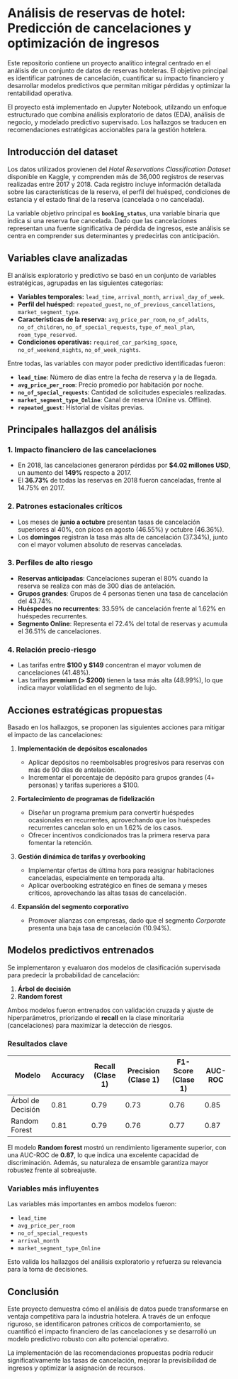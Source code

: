 
# Análisis de reservas de hotel: Predicción de cancelaciones y optimización de ingresos

Este repositorio contiene un proyecto analítico integral centrado en el análisis de un conjunto de datos de reservas hoteleras. El objetivo principal es identificar patrones de cancelación, cuantificar su impacto financiero y desarrollar modelos predictivos que permitan mitigar pérdidas y optimizar la rentabilidad operativa.

El proyecto está implementado en Jupyter Notebook, utilzando un enfoque estructurado que combina análisis exploratorio de datos (EDA), análisis de negocio, y modelado predictivo supervisado. Los hallazgos se traducen en recomendaciones estratégicas accionables para la gestión hotelera.



## Introducción del dataset


Los datos utilizados provienen del *Hotel Reservations Classification Dataset* disponible en Kaggle, y comprenden más de 36,000 registros de reservas realizadas entre 2017 y 2018. Cada registro incluye información detallada sobre las características de la reserva, el perfil del huésped, condiciones de estancia y el estado final de la reserva (cancelada o no cancelada).

La variable objetivo principal es **`booking_status`**, una variable binaria que indica si una reserva fue cancelada. Dado que las cancelaciones representan una fuente significativa de pérdida de ingresos, este análisis se centra en comprender sus determinantes y predecirlas con anticipación.


## Variables clave analizadas


El análisis exploratorio y predictivo se basó en un conjunto de variables estratégicas, agrupadas en las siguientes categorías:

- **Variables temporales:** `lead_time`, `arrival_month`, `arrival_day_of_week`.
- **Perfil del huésped:** `repeated_guest`, `no_of_previous_cancellations`, `market_segment_type`.
- **Características de la reserva:** `avg_price_per_room`, `no_of_adults`, `no_of_children`, `no_of_special_requests`, `type_of_meal_plan`, `room_type_reserved`.
- **Condiciones operativas:** `required_car_parking_space`, `no_of_weekend_nights`, `no_of_week_nights`.

Entre todas, las variables con mayor poder predictivo identificadas fueron:

- **`lead_time`**: Número de días entre la fecha de reserva y la de llegada.
- **`avg_price_per_room`**: Precio promedio por habitación por noche.
- **`no_of_special_requests`**: Cantidad de solicitudes especiales realizadas.
- **`market_segment_type_Online`**: Canal de reserva (Online vs. Offline).
- **`repeated_guest`**: Historial de visitas previas.


## Principales hallazgos del análisis



### 1. Impacto financiero de las cancelaciones
- En 2018, las cancelaciones generaron pérdidas por **$4.02 millones USD**, un aumento del **149%** respecto a 2017.
- El **36.73%** de todas las reservas en 2018 fueron canceladas, frente al 14.75% en 2017.

### 2. Patrones estacionales críticos
- Los meses de **junio a octubre** presentan tasas de cancelación superiores al 40%, con picos en agosto (46.55%) y octubre (46.36%).
- Los **domingos** registran la tasa más alta de cancelación (37.34%), junto con el mayor volumen absoluto de reservas canceladas.

### 3. Perfiles de alto riesgo
- **Reservas anticipadas**: Cancelaciones superan el 80% cuando la reserva se realiza con más de 300 días de antelación.
- **Grupos grandes**: Grupos de 4 personas tienen una tasa de cancelación del 43.74%.
- **Huéspedes no recurrentes**: 33.59% de cancelación frente al 1.62% en huéspedes recurrentes.
- **Segmento Online**: Representa el 72.4% del total de reservas y acumula el 36.51% de cancelaciones.

### 4. Relación precio-riesgo
- Las tarifas entre **$100 y $149** concentran el mayor volumen de cancelaciones (41.48%).
- Las tarifas **premium (> $200)** tienen la tasa más alta (48.99%), lo que indica mayor volatilidad en el segmento de lujo.



## Acciones estratégicas propuestas

Basado en los hallazgos, se proponen las siguientes acciones para mitigar el impacto de las cancelaciones:

1. **Implementación de depósitos escalonados**
   - Aplicar depósitos no reembolsables progresivos para reservas con más de 90 días de antelación.
   - Incrementar el porcentaje de depósito para grupos grandes (4+ personas) y tarifas superiores a $100.

2. **Fortalecimiento de programas de fidelización**
   - Diseñar un programa premium para convertir huéspedes ocasionales en recurrentes, aprovechando que los huéspedes recurrentes cancelan solo en un 1.62% de los casos.
   - Ofrecer incentivos condicionados tras la primera reserva para fomentar la retención.

3. **Gestión dinámica de tarifas y overbooking**
   - Implementar ofertas de última hora para reasignar habitaciones canceladas, especialmente en temporada alta.
   - Aplicar overbooking estratégico en fines de semana y meses críticos, aprovechando las altas tasas de cancelación.

4. **Expansión del segmento corporativo**
   - Promover alianzas con empresas, dado que el segmento *Corporate* presenta una baja tasa de cancelación (10.94%).



## Modelos predictivos entrenados

Se implementaron y evaluaron dos modelos de clasificación supervisada para predecir la probabilidad de cancelación:

1. **Árbol de decisión**
2. **Random forest**

Ambos modelos fueron entrenados con validación cruzada y ajuste de hiperparámetros, priorizando el **recall** en la clase minoritaria (cancelaciones) para maximizar la detección de riesgos.

### Resultados clave

| Modelo | Accuracy | Recall (Clase 1) | Precision (Clase 1) | F1-Score (Clase 1) | AUC-ROC |
|--------|----------|------------------|----------------------|--------------------|---------|
| Árbol de Decisión | 0.81 | 0.79 | 0.73 | 0.76 | 0.85 |
| Random Forest | 0.81 | 0.79 | 0.76 | 0.77 | 0.87 |

El modelo **Random forest** mostró un rendimiento ligeramente superior, con una AUC-ROC de **0.87**, lo que indica una excelente capacidad de discriminación. Además, su naturaleza de ensamble garantiza mayor robustez frente al sobreajuste.

### Variables más influyentes
Las variables más importantes en ambos modelos fueron:
- `lead_time`
- `avg_price_per_room`
- `no_of_special_requests`
- `arrival_month`
- `market_segment_type_Online`

Esto valida los hallazgos del análisis exploratorio y refuerza su relevancia para la toma de decisiones.



## Conclusión

Este proyecto demuestra cómo el análisis de datos puede transformarse en ventaja competitiva para la industria hotelera. A través de un enfoque riguroso, se identificaron patrones críticos de comportamiento, se cuantificó el impacto financiero de las cancelaciones y se desarrolló un modelo predictivo robusto con alto potencial operativo.

La implementación de las recomendaciones propuestas podría reducir significativamente las tasas de cancelación, mejorar la previsibilidad de ingresos y optimizar la asignación de recursos.


